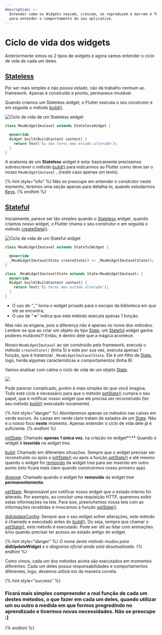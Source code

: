 ```yaml
---
description: >-
  Entender como os Widgets nascem, crescem, se reproduzem e morrem é fundamental
  para entender o comportamento do seu aplicativo.
---
```


# Ciclo de vida dos widgets

Anteriormente vimos os 2 tipos de widgets e agora vamos entender o ciclo de vida de cada um deles.

## [Stateless](https://api.flutter.dev/flutter/widgets/StatelessWidget-class.html)

Por ser mais simples e não possui estado, não dá trabalho nenhum ao framework. Apenas é construído e pronto, permanece imutável.

Quando criamos um Stateless widget, o Flutter executa o seu construtor e em seguida o método [build()](https://api.flutter.dev/flutter/widgets/StatelessWidget/build.html).

![Ciclo de vida de um Stateless widget](../.gitbook/assets/stateless.png)

```dart
class MeuWidgetImutavel extends StatelessWidget {

  @override
  Widget build(BuildContext context) {
    return Text('Eu não terei meu estado alterado');
  }
}
```

A anatomia de um **Stateless** widget é esta: basicamente precisamos sobrescrever o método [build()](https://api.flutter.dev/flutter/widgets/StatelessWidget/build.html) para indicarmos ao Flutter como deve ser o nosso `MeuWidgetImutavel` , (neste caso apenas um texto).

{% hint style="info" %}
Não se preocupe em entender o construtor neste momento, teremos uma seção apenas para detalhá-lo, quando estudarmos [Keys](https://flutter.dev/docs/development/ui/widgets-intro#keys).
{% endhint %}

## [Stateful](https://api.flutter.dev/flutter/widgets/StatefulWidget-class.html)

Inicialmente, parece ser tão simples quando o [Stateless](https://api.flutter.dev/flutter/widgets/StatelessWidget-class.html) widget, quando criamos nosso widget, o Flutter chama o seu construtor e em seguida o método [createState()](https://api.flutter.dev/flutter/widgets/StatefulWidget/createState.html).

![Ciclo de vida de um Stateful widget](../.gitbook/assets/stateful.png)

```dart
class MeuWidgetImutavel extends StatefulWidget {

  @override
  _MeuWidgetImutavelState createState() => _MeuWidgetImutavelState();
}

class _MeuWidgetImutavelState extends State<MeuWidgetImutavel> {
  @override
  Widget build(BuildContext context) {
    return Text('Eu terei meu estado alterado');
  }
}
```

* O uso do "\_" torna o widget privado para o escopo da biblioteca em que ele se encontra;
* O uso de "=>" indica que este método executa apenas 1 função.

Mas não se engane, pois a diferença não é apenas no nome dos métodos. Lembre-se que ao criar um objeto do tipo [State](https://api.flutter.dev/flutter/widgets/State-class.html), um [Stateful](https://api.flutter.dev/flutter/widgets/StatefulWidget-class.html) widget ganha poderes mutáveis?! Então, é dentro dele que a mágica acontece.

Nosso `MeuWidgetImutavel` ao ser construído pelo framework, executa o método `createState()` (linha 5) e este por sua vez, executa apenas 1 função, que é instanciar `_MeuWidgetImutavelState`. Ele é um filho de [State](https://api.flutter.dev/flutter/widgets/State-class.html), logo, herda algumas características e comportamentos (linha 8).

Vamos analisar com calma o ciclo de vida de um objeto [State](https://api.flutter.dev/flutter/widgets/State-class.html).

![](../.gitbook/assets/state.png)

Pode parecer complicado, porém é mais simples do que você imagina. Todo este ciclo é necessário para que o método [setState()](https://api.flutter.dev/flutter/widgets/State/setState.html) cumpra o seu papel, que é notificar nosso widget que ele precisa ser reconstruído (ter seu método [build()](https://api.flutter.dev/flutter/widgets/State/build.html) executado novamente).

{% hint style="danger" %}
Abordaremos apenas os métodos nas caixas em verde escuro. As caixas em verde claro tratam de estados de um [State](https://api.flutter.dev/flutter/widgets/State-class.html). Não é o nosso foco **neste** momento. Apenas entender o ciclo de vida dele já é suficiente.
{% endhint %}

[initState](https://api.flutter.dev/flutter/widgets/State/initState.html): Chamado **apenas 1 única vez**, na criação no widget**.** Quando o widget é **inserido** na _widget tree_.

[build](https://api.flutter.dev/flutter/widgets/State/build.html): Chamado em diferentes situações. Sempre que o widget precisar ser reconstruído ou após o [initState()](https://api.flutter.dev/flutter/widgets/State/initState.html) ou após a função[ setState()](https://api.flutter.dev/flutter/widgets/State/setState.html) e até mesmo quando o widget for [removido](https://api.flutter.dev/flutter/widgets/State/deactivate.html) da widget tree para ser inserido em outro ponto (isto ficará mais claro quando construirmos nosso primeiro app).

[dispose](https://api.flutter.dev/flutter/widgets/State/dispose.html): Chamado quando o widget for **removido** da widget tree **permanentemente**.

[setState](https://api.flutter.dev/flutter/widgets/State/setState.html): Responsável por notificar nosso widget que o estado interno foi alterado. Por exemplo, ao concluir uma requisição HTTP, queremos exibir estas informações na tela. Para isso, preenchemos nossa tela com as informações recebidas e invocamos a função [setState()](https://api.flutter.dev/flutter/widgets/State/setState.html).

[didUpdateConfig](https://api.flutter.dev/flutter/widgets/State/didUpdateWidget.html): Sempre que o seu widget sofrer alterações, este método é chamado e executado antes do [build()](https://api.flutter.dev/flutter/widgets/State/build.html). Ou seja, sempre que chamar o [setState()](https://api.flutter.dev/flutter/widgets/State/setState.html), este método é executado. Pode ser útil ao lidar com animações e/ou quando precisar ter acesso ao estado antigo do widget.

{% hint style="danger" %}
_O nome deste método mudou para_ **didUpdateWidget** _e o diagrama oficial ainda está desatualizado._
{% endhint %}

Como vimos, cada um dos métodos acima são executados em momentos diferentes. Cada um deles possui responsabilidades e comportamentos diferentes, logo, devemos utilizá-los da maneira correta.

{% hint style="success" %}
### Ficará mais simples compreender a real função de cada um destes métodos, o que fazer em cada um deles, quando utilizar um ou outro à medida em que formos progredindo no aprendizado e tivermos novas necessidades. Não se preocupe :)
{% endhint %}
